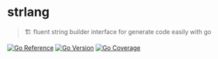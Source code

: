 # strlang
> 🏗️ fluent string builder interface for generate code easily with go

[![Go Reference](https://pkg.go.dev/badge/github.com/ermos/strlang.svg)](https://pkg.go.dev/github.com/ermos/strlang)
[![Go Version](https://img.shields.io/github/go-mod/go-version/ermos/strlang)](https://github.com/ermos/strlang/tags)
[![Go Coverage](https://github.com/ermos/strlang/wiki/coverage.svg)](https://raw.githack.com/wiki/ermos/strlang/coverage.html)